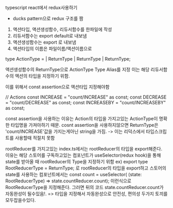 typescript react에서 redux사용하기

- ducks pattern으로 redux 구조를 짬
1. 액션타입, 액션생성함수, 리듀서함수를 한파일에 작성
2. 리듀서함수는 export default로 내보냄
3. 액션생성함수는 export 로 내보냄
4. 액션타입의 이름은 파일이름/액션이름으로

  type ActionType =
    | ReturnType<typeof increaseAction>
    | ReturnType<typeof decreaseAction>
    | ReturnType<typeof increaseByAction>;
  
  액션생성함수의 ReturnType으로 ActionType Type Alias를 지정
  이는 해당 리듀서함수의 액션의 타입을 지정하기 위함.
  
  이를 위해서 const assertion으로 액션타입 지정해야함
  
  // Actions
const INCREASE = "count/INCREASE" as const;
const DECREASE = "count/DECREASE" as const;
const INCREASEBY = "count/INCREASEBY" as const;

const assertion을 사용하는 이유는 Action의 타입을 가지고있는 ActionType이 명확한 타입명을 가져아하기 때문.
cosnt assertion을 사용하지않으면 ReturnType<typeof increaseAction>은 'count/INCREASE'값을 가지는게아닌 string을 가짐. -> 이는 리덕스에서 타입스크립트를 사용할때 적절치 못함
  
 
rootReducer를 가지고있는 index.ts에서는 rootReducer의 타입을 export해준다. 이유는
해당 스토어를 구독하고있는 컴포넌트가 useSelector(redux hook)을 통해 state를 받아올 때 rootReducer의 Type을 지정하기 위함
ex) export type RootReducerType = ReturnType<typeof rootReducer>; 로 rootReducer의 타입을 export하고
  스토어의 state를 사용하는 컴포넌트에서는
  const count = useSelector(
    (state: RootReducerType) => state.countReducer.count);
  이런식으로 RootReducerType을 지정해준다.
  그러면 뒤의 코드 state.countReducer.count가 자동완성이 될수있음!.
  => 타입을 지정해서 자동완성으로 안전성, 편의성 두가지 토끼를 모두잡을수있다.
